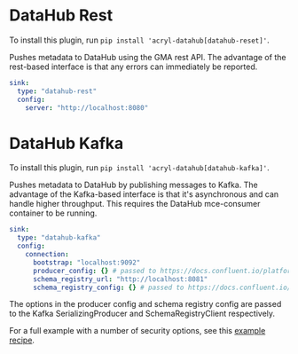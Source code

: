 # DataHub Rest

To install this plugin, run `pip install 'acryl-datahub[datahub-reset]'`.

Pushes metadata to DataHub using the GMA rest API. The advantage of the rest-based interface
is that any errors can immediately be reported.

```yml
sink:
  type: "datahub-rest"
  config:
    server: "http://localhost:8080"
```

# DataHub Kafka

To install this plugin, run `pip install 'acryl-datahub[datahub-kafka]'`.

Pushes metadata to DataHub by publishing messages to Kafka. The advantage of the Kafka-based
interface is that it's asynchronous and can handle higher throughput. This requires the
DataHub mce-consumer container to be running.

```yml
sink:
  type: "datahub-kafka"
  config:
    connection:
      bootstrap: "localhost:9092"
      producer_config: {} # passed to https://docs.confluent.io/platform/current/clients/confluent-kafka-python/html/index.html#confluent_kafka.SerializingProducer
      schema_registry_url: "http://localhost:8081"
      schema_registry_config: {} # passed to https://docs.confluent.io/platform/current/clients/confluent-kafka-python/html/index.html#confluent_kafka.schema_registry.SchemaRegistryClient
```

The options in the producer config and schema registry config are passed to the Kafka SerializingProducer and SchemaRegistryClient respectively.

For a full example with a number of security options, see this [example recipe](../examples/recipes/secured_kafka.yml).
